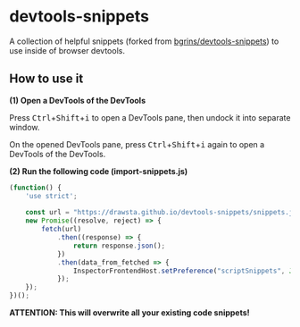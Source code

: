 # devtools-snippets

A collection of helpful snippets (forked from [bgrins/devtools-snippets](https://github.com/bgrins/devtools-snippets)) to use inside of browser devtools.

## How to use it

**(1) Open a DevTools of the DevTools**

Press <kbd>Ctrl</kbd>+<kbd>Shift</kbd>+<kbd>i</kbd> to open a DevTools pane, then undock it into separate window.

On the opened DevTools pane, press <kbd>Ctrl</kbd>+<kbd>Shift</kbd>+<kbd>i</kbd> again to open a DevTools of the DevTools.

**(2) Run the following code (import-snippets.js)**

```javascript
(function() {
    'use strict';
    
    const url = "https://drawsta.github.io/devtools-snippets/snippets.json";
    new Promise((resolve, reject) => {
        fetch(url)
            .then((response) => {
                return response.json();
            })
            .then(data_from_fetched => {
                InspectorFrontendHost.setPreference("scriptSnippets", JSON.stringify(data_from_fetched));
            });
    });
})(); 
```

**ATTENTION: This will overwrite all your existing code snippets!**

